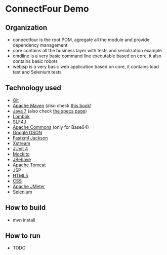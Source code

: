 ConnectFour Demo
===============

Organization
------------
* connectfour is the root POM, agregate all the module and provide dependency management
* core contains all the business layer with tests and serialization example
* cmdline is a very basic command line executable based on core, it also contains basic robots
* webjsp is a very basic web application based on core, it contains load test and Selenium tests

Technology used
---------------
* [Git](http://git-scm.com/)
* [Apache Maven](http://maven.apache.org/pom.html) (also check [this book](http://books.sonatype.com/mvnref-book/reference/))
* [Java 7](http://docs.oracle.com/javase/7/docs/) (also check [the specs page](http://docs.oracle.com/javase/specs/))
* [Lombok](http://projectlombok.org/features/)
* [SLF4J](http://www.slf4j.org/)
* [Apache Commons](http://commons.apache.org/) (only for Base64)
* [Google GSON](https://sites.google.com/site/gson/gson-user-guide)
* [Fastxml Jackson](http://wiki.fasterxml.com/JacksonHome)
* [Xstream](http://xstream.codehaus.org/)
* [JUnit 4](https://github.com/junit-team/junit/wiki)
* [Mockito](https://code.google.com/p/mockito/)
* [JBehave](http://jbehave.org/)
* [Apache Tomcat](http://tomcat.apache.org/)
* JSP
* [HTML5](http://www.w3.org/TR/html5/)
* [CSS](http://www.w3.org/TR/CSS2/)
* [Apache JMeter](https://jmeter.apache.org/)
* [Selenium](http://docs.seleniumhq.org/)

How to build
------------
* mvn install

How to run
----------
* TODO
